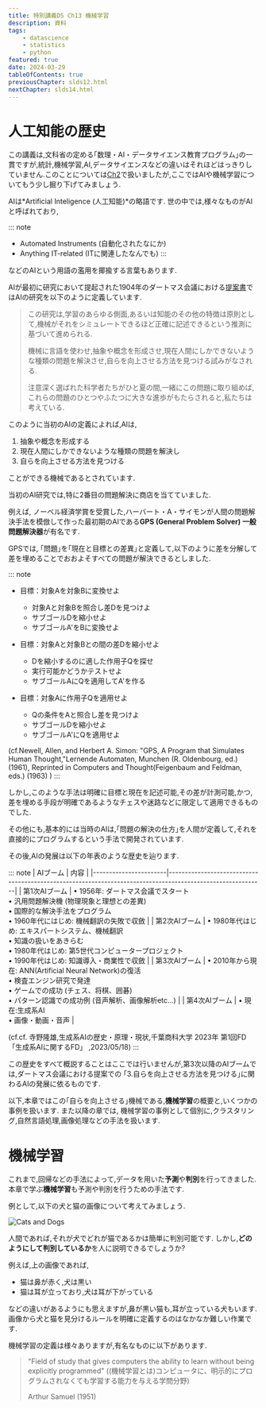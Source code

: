 ```yaml
---
title: 特別講義DS Ch13 機械学習
description: 資料
tags:
    - datascience
    - statistics
    - python
featured: true
date: 2024-03-29
tableOfContents: true
previousChapter: slds12.html
nextChapter: slds14.html
---
```


# 人工知能の歴史

この講義は,文科省の定める｢数理・AI・データサイエンス教育プログラム｣の一貫ですが,統計,機械学習,AI,データサイエンスなどの違いはそれほどはっきりしていません.このことについては[Ch2](slds.html)で扱いましたが,ここではAIや機械学習についてもう少し掘り下げてみましょう.

AIは*Artificial Inteligence (人工知能)*の略語です. 世の中では,様々なものがAIと呼ばれており,

::: note
- Automated Instruments (自動化されたなにか)
- Anything IT-related (ITに関連したなんでも)
:::

などのAIという用語の濫用を揶揄する言葉もあります.

AIが最初に研究において提起された1904年のダートマス会議における[提案書](https://ojs.aaai.org/aimagazine/index.php/aimagazine/article/view/1904 )ではAIの研究を以下のように定義しています.


> この研究は,学習のあらゆる側面,あるいは知能のその他の特徴は原則として,機械がそれをシミュレートできるほど正確に記述できるという推測に基づいて進められる.
>
> 機械に言語を使わせ,抽象や概念を形成させ,現在人間にしかできないような種類の問題を解決させ,自らを向上させる方法を見つける試みがなされる.
>
>注意深く選ばれた科学者たちがひと夏の間,一緒にこの問題に取り組めば,これらの問題のひとつやふたつに大きな進歩がもたらされると,私たちは考えている.

このように当初のAIの定義によれば,AIは,

1. 抽象や概念を形成する
2. 現在人間にしかできないような種類の問題を解決し
3. 自らを向上させる方法を見つける

ことができる機械であるとされています.

当初のAI研究では,特に2番目の問題解決に商店を当てていました.

例えば, ノーベル経済学賞を受賞した,ハーバート・A・サイモンが人間の問題解決手法を模倣して作った最初期のAIである**GPS (General Problem Solver) 一般問題解決器**が有名です.

GPSでは, ｢問題｣を｢現在と目標との差異｣と定義して,以下のように差を分解して差を埋めることでおおよそすべての問題が解決できるとしました.

::: note
- 目標：対象Aを対象Bに変換せよ
  - 対象Aと対象Bを照合し差Dを見つけよ
  - サブゴールDを縮小せよ
  - サブゴールA'をBに変換せよ

- 目標：対象Aと対象Bとの間の差Dを縮小せよ
  - Dを縮小するのに適した作用子Qを探せ
  - 実行可能かどうかテストせよ
  - サブゴールAにQを適用してA'を作る

- 目標：対象Aに作用子Qを適用せよ
  - Qの条件をAと照合し差を見つけよ
  - サブゴールDを縮小せよ
  - サブゴールA'にQを適用せよ

(cf.Newell, Allen, and Herbert A. Simon: "GPS, A Program that Simulates Human Thought,"Lernende Automaten, Munchen (R. Oldenbourg, ed.) (1961), Reprinted in Computers and Thought(Feigenbaum and Feldman, eds.) (1963) )
:::

しかし,このような手法は明確に目標と現在を記述可能,その差が計測可能,かつ,差を埋める手段が明確であるようなチェスや迷路などに限定して適用できるものでした.

その他にも,基本的には当時のAIは,｢問題の解決の仕方｣を人間が定義して,それを直接的にプログラムするという手法で開発されています.

その後,AIの発展は以下の年表のような歴史を辿ります.

::: note
| AIブーム              | 内容                                                                                                       |
|-----------------------|------------------------------------------------------------------------------------------------------------|
| 第1次AIブーム         | • 1956年: ダートマス会議でスタート<br>• 汎用問題解決機 (物理現象と理想との差異)<br>• 国際的な解決手法をプログラム<br>• 1960年代にはじめ: 機械翻訳の失敗で収斂 |
| 第2次AIブーム         | • 1980年代はじめ: エキスパートシステム、機械翻訳<br>• 知識の扱いをあきらむ<br>• 1980年代はじめ: 第5世代コンピュータープロジェクト<br>• 1990年代はじめ: 知識導入・商業性で収斂 |
| 第3次AIブーム         | • 2010年から現在: ANN(Artificial Neural Network)の復活<br>• 検査エンジン研究で発達<br>• ゲームでの成功 (チェス、将棋、囲碁)<br>• パターン認識での成功例 (音声解析、画像解析etc...) |
| 第4次AIブーム         | • 現在:生成系AI<br>• 画像・動画・音声                                                                                  |

(cf.cf. 寺野隆雄,生成系AIの歴史・原理・現状,千葉商科大学 2023年 第1回FD 「生成系AIに関するFD」 ,2023/05/18)
:::

この歴史をすべて概説することはここでは行いませんが,第3次以降のAIブームでは,ダートマス会議における提案での ｢3.自らを向上させる方法を見つける｣に関わるAIの発展に依るものです.

以下,本章ではこの｢自らを向上させる｣機械である,**機械学習**の概要と,いくつかの事例を扱います.
また以降の章では, 機械学習の事例として個別に,クラスタリング,自然言語処理,画像処理などの手法を扱います.


# 機械学習

これまで,回帰などの手法によって,データを用いた**予測**や**判別**を行ってきました. 本章で学ぶ**機械学習**も予測や判別を行うための手法です.

例として,以下の犬と猫の画像について考えてみましょう.

![Cats and Dogs](/images/ch13-cats-dogs.png)

人間であれば,それが犬でどれが猫であるかは簡単に判別可能です. しかし,**どのようにして判別しているか**を人に説明できるでしょうか?

例えば,上の画像であれば,

- 猫は鼻が赤く,犬は黒い
- 猫は耳が立っており,犬は耳が下がっている

などの違いがあるようにも思えますが,鼻が黒い猫も,耳が立っている犬もいます. 画像から犬と猫を見分けるルールを明確に定義するのはなかなか難しい作業です.

機械学習の定義は様々ありますが,有名なものに以下があります.

> "Field of study that gives computers the ability to learn without being explicitly programmed"
> ((機械学習とは)コンピュータに、明示的にプログラムされなくても学習する能力を与える学問分野)
>
> Arthur Samuel (1951)















